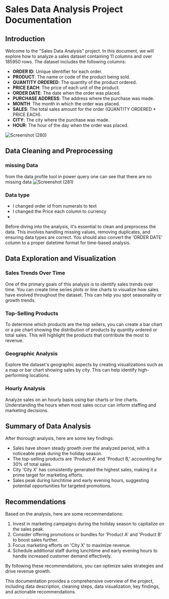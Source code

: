 # Sales Data Analysis Project Documentation

## Introduction

Welcome to the "Sales Data Analysis" project. In this document, we will explore how to analyze a sales dataset containing 11 columns and over 185950 rows. The dataset includes the following columns:

- **ORDER ID**: Unique identifier for each order.
- **PRODUCT**: The name or code of the product being sold.
- **QUANTITY ORDERED**: The quantity of the product ordered.
- **PRICE EACH**: The price of each unit of the product.
- **ORDER DATE**: The date when the order was placed.
- **PURCHASE ADDRESS**: The address where the purchase was made.
- **MONTH**: The month in which the order was placed.
- **SALES**: The total sales amount for the order (QUANTITY ORDERED * PRICE EACH).
- **CITY**: The city where the purchase was made.
- **HOUR**: The hour of the day when the order was placed.

![Screenshot (280)](https://github.com/Junnielexia/MeriSkill-Internship-Project/assets/95970546/8fbb92e2-545a-41a5-94fc-008482534dd9)

## Data Cleaning and Preprocessing

### missing Data
from the data profile tool in power query one can see that there are no missing data
![Screenshot (281)](https://github.com/Junnielexia/MeriSkill-Internship-Project/assets/95970546/90a8feb9-b520-4f71-80fd-df02aea09b90)

### Data type
- I changed order id  from numerals to text
- I changed the Price each column to currency
- 
Before diving into the analysis, it's essential to clean and preprocess the data. This involves handling missing values, removing duplicates, and ensuring data types are correct. You should also convert the 'ORDER DATE' column to a proper datetime format for time-based analysis.

## Data Exploration and Visualization

### Sales Trends Over Time

One of the primary goals of this analysis is to identify sales trends over time. You can create time series plots or line charts to visualize how sales have evolved throughout the dataset. This can help you spot seasonality or growth trends.

### Top-Selling Products

To determine which products are the top sellers, you can create a bar chart or a pie chart showing the distribution of products by quantity ordered or total sales. This will highlight the products that contribute the most to revenue.

### Geographic Analysis

Explore the dataset's geographic aspects by creating visualizations such as a map or bar chart showing sales by city. This can help identify high-performing locations.

### Hourly Analysis

Analyze sales on an hourly basis using bar charts or line charts. Understanding the hours when most sales occur can inform staffing and marketing decisions.

## Summary of Data Analysis

After thorough analysis, here are some key findings:

- Sales have shown steady growth over the analyzed period, with a noticeable peak during the holiday season.
- The top-selling products are 'Product A' and 'Product B,' accounting for 30% of total sales.
- City 'City X' has consistently generated the highest sales, making it a prime target for marketing efforts.
- Sales peak during lunchtime and early evening hours, suggesting potential opportunities for targeted promotions.

## Recommendations

Based on the analysis, here are some recommendations:

1. Invest in marketing campaigns during the holiday season to capitalize on the sales peak.
2. Consider offering promotions or bundles for 'Product A' and 'Product B' to boost sales further.
3. Focus marketing efforts on 'City X' to maximize revenue.
4. Schedule additional staff during lunchtime and early evening hours to handle increased customer demand effectively.

By following these recommendations, you can optimize sales strategies and drive revenue growth.

This documentation provides a comprehensive overview of the project, including data description, cleaning steps, data visualization, key findings, and actionable recommendations.

